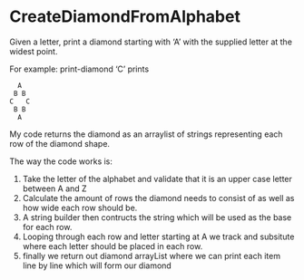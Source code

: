 # CreateDiamondFromAlphabet
Given a letter, print a diamond starting with ‘A’ with the supplied letter at the widest point.

For example: print-diamond ‘C’ prints

```
  A
 B B
C   C
 B B
  A
```
My code returns the diamond as an arraylist of strings representing each row of the diamond shape. 

The way the code works is:
1. Take the letter of the alphabet and validate that it is an upper case letter between A and Z
2. Calculate the amount of rows the diamond needs to consist of as well as how wide each row should be.
3. A string builder then contructs the string which will be used as the base for each row.
4. Looping through each row and letter starting at A we track and subsitute where each letter should be placed in each row.
5. finally we return out diamond arrayList where we can print each item line by line which will form our diamond

